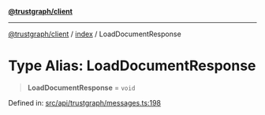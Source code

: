 [**@trustgraph/client**](../../README.md)

***

[@trustgraph/client](../../README.md) / [index](../README.md) / LoadDocumentResponse

# Type Alias: LoadDocumentResponse

> **LoadDocumentResponse** = `void`

Defined in: [src/api/trustgraph/messages.ts:198](https://github.com/trustgraph-ai/trustgraph-ts-client/blob/92e187771a25b959c85a4f966bb97eb5d407310b/src/api/trustgraph/messages.ts#L198)
